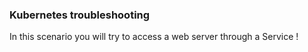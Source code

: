 ### Kubernetes troubleshooting

In this scenario you will try to access a web server through a Service !
